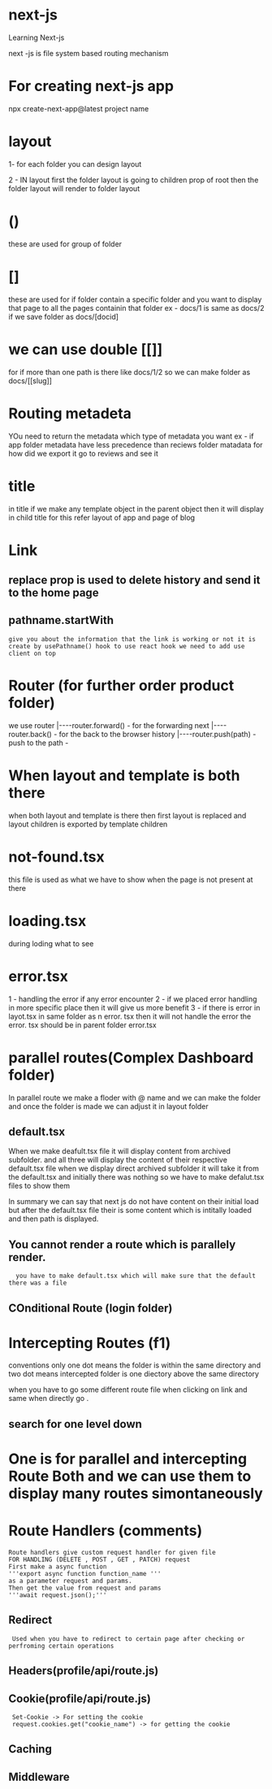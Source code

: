 # next-js
Learning Next-js


next -js is file system based routing mechanism



# For creating next-js app 
npx create-next-app@latest project name

# layout
1- for each folder you can design layout

2 - IN layout first the folder layout is going to children prop 
    of root then the folder layout will render to folder layout

# ()
  these are used for group of folder

# []
 these are used for if folder contain a specific folder and you want to display that page to all the pages containin that folder
 ex - docs/1 is same as docs/2 if we save folder as docs/[docid]


 # we can use double [[]] 
   for if more than one path is there like docs/1/2 so we can make folder as docs/[[slug]]

# Routing metadeta
YOu need to return the metadata which type of metadata you want 
ex -  if app folder metadata have less precedence than reciews folder matadata for how did we export it go to reviews and see it


# title
  in title if we make any template object in the parent object then it will display in child title for this refer layout of app and page of blog 

# Link
 ## replace prop is used to delete history and send it to the home page
 
 ## pathname.startWith 
    give you about the information that the link is working or not it is create by usePathname() hook to use react hook we need to add use client on top  
  


# Router (for further order product folder) 
 we use router |----router.forward() - for the forwarding next 
               |----router.back()  -   for the back to the 
                                       browser history
               |----router.push(path)  -  push to the path 
                     - 
  

# When layout and template is both there
  when both layout and template is there then first layout is replaced and layout children is exported by template children 


# not-found.tsx 
  this file is used as what we have to show when the page is not present at there


# loading.tsx
   during loding what to see

# error.tsx
1 - handling the error if any error encounter
2 - if we placed error handling in more specific place then it 
     will give us more benefit
3 - if there is error in layot.tsx in same folder as n    error.    tsx then it will not handle the error the error. 
     tsx should be in parent folder error.tsx 


 # parallel routes(Complex Dashboard folder)
   In parallel route we make a floder with @ name and we can make the folder and once the folder is made we can adjust it in layout folder

   ## default.tsx
   When we make deafult.tsx file it will display content from archived subfolder.
   and all three will display the content of their respective default.tsx file when we display direct archived subfolder it will take it from the default.tsx and initially there was nothing so we have to make defalut.tsx files to show them


   In summary we can say that next js do not have content on their initial load but after the default.tsx file their is some content which is intitally loaded and then path is displayed.
   
   ## You cannot render a route which is parallely render.
      you have to make default.tsx which will make sure that the default there was a file  
   ## COnditional Route (login folder)
 
 # Intercepting Routes (f1)
  conventions 
  only one dot means the folder is within the same directory and two dot means intercepted folder is one diectory above the same directory


  when you have to go some different route file when clicking on link and same when directly go .


  ## search for one level down 


  # One is for parallel and intercepting Route Both and we can use them to display many routes simontaneously

  # Route Handlers (comments)
    Route handlers give custom request handler for given file
    FOR HANDLING (DELETE , POST , GET , PATCH) request
    First make a async function 
    '''export async function function_name ''' 
    as a parameter request and params.
    Then get the value from request and params 
    '''await request.json();''' 

  ## Redirect 
     Used when you have to redirect to certain page after checking or perfroming certain operations

  ## Headers(profile/api/route.js)
  ## Cookie(profile/api/route.js) 
     Set-Cookie -> For setting the cookie
     request.cookies.get("cookie_name") -> for getting the cookie
  ## Caching
  ## Middleware
  